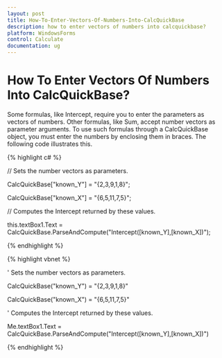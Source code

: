 ```yaml
---
layout: post
title: How-To-Enter-Vectors-Of-Numbers-Into-CalcQuickBase
description: how to enter vectors of numbers into calcquickbase?
platform: WindowsForms
control: Calculate
documentation: ug
---
```


# How To Enter Vectors Of Numbers Into CalcQuickBase?

Some formulas, like Intercept, require you to enter the parameters as vectors of numbers. Other formulas, like Sum, accept number vectors as parameter arguments. To use such formulas through a CalcQuickBase object, you must enter the numbers by enclosing them in braces. The following code illustrates this.

{% highlight c# %}



// Sets the number vectors as parameters.

CalcQuickBase["known_Y"] = "{2,3,9,1,8}";

CalcQuickBase["known_X"] = "{6,5,11,7,5}";



// Computes the Intercept returned by these values.

this.textBox1.Text = CalcQuickBase.ParseAndCompute("Intercept([known_Y],[known_X])");

{% endhighlight %}

{% highlight vbnet %}



' Sets the number vectors as parameters.

CalcQuickBase("known_Y") = "{2,3,9,1,8}"

CalcQuickBase("known_X") = "{6,5,11,7,5}"



' Computes the Intercept returned by these values.

Me.textBox1.Text = CalcQuickBase.ParseAndCompute("Intercept([known_Y],[known_X])")

{% endhighlight %}

